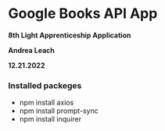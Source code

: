 # Google Books API App

**8th Light Apprenticeship Application**

**Andrea Leach**

**12.21.2022**


### Installed packeges

- npm install axios
- npm install prompt-sync
- npm install inquirer
